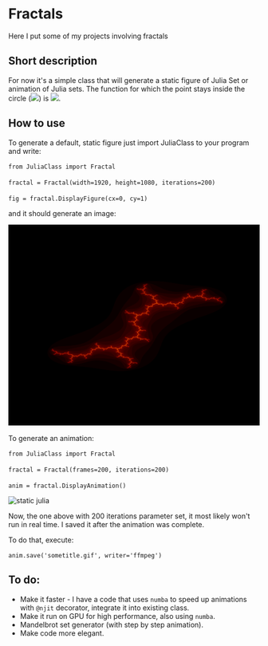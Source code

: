# Fractals
Here I put some of my projects involving fractals


## Short description
For now it's a simple class that will generate a static figure of Julia Set or animation of Julia sets. The function for which the point stays inside the circle (<img src="https://render.githubusercontent.com/render/math?math=R < 2">) is <img src="https://render.githubusercontent.com/render/math?math=z_{n %2B 1} = z_{n}^{2} %2B c">.

## How to use
To generate a default, static figure just import JuliaClass to your program and write:

```python3
from JuliaClass import Fractal

fractal = Fractal(width=1920, height=1080, iterations=200)

fig = fractal.DisplayFigure(cx=0, cy=1)
```

and it should generate an image:

![static julia](StaticJulia1920x1080.png)

To generate an animation:

```python3
from JuliaClass import Fractal

fractal = Fractal(frames=200, iterations=200)

anim = fractal.DisplayAnimation()
```

![static julia](julia200frames200iterations.gif)

Now, the one above with 200 iterations parameter set, it most likely won't run in real time. I saved it after the animation was complete.

To do that, execute:

```python3
anim.save('sometitle.gif', writer='ffmpeg')
```

## To do:
- Make it faster - I have a code that uses `numba` to speed up animations with `@njit` decorator, integrate it into existing class.
- Make it run on GPU for high performance, also using `numba`.
- Mandelbrot set generator (with step by step animation).
- Make code more elegant.
